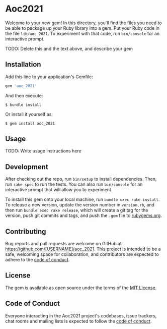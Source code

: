 # Aoc2021

Welcome to your new gem! In this directory, you'll find the files you need to be able to package up your Ruby library into a gem. Put your Ruby code in the file `lib/aoc_2021`. To experiment with that code, run `bin/console` for an interactive prompt.

TODO: Delete this and the text above, and describe your gem

## Installation

Add this line to your application's Gemfile:

```ruby
gem 'aoc_2021'
```

And then execute:

    $ bundle install

Or install it yourself as:

    $ gem install aoc_2021

## Usage

TODO: Write usage instructions here

## Development

After checking out the repo, run `bin/setup` to install dependencies. Then, run `rake spec` to run the tests. You can also run `bin/console` for an interactive prompt that will allow you to experiment.

To install this gem onto your local machine, run `bundle exec rake install`. To release a new version, update the version number in `version.rb`, and then run `bundle exec rake release`, which will create a git tag for the version, push git commits and tags, and push the `.gem` file to [rubygems.org](https://rubygems.org).

## Contributing

Bug reports and pull requests are welcome on GitHub at https://github.com/[USERNAME]/aoc_2021. This project is intended to be a safe, welcoming space for collaboration, and contributors are expected to adhere to the [code of conduct](https://github.com/[USERNAME]/aoc_2021/blob/master/CODE_OF_CONDUCT.md).


## License

The gem is available as open source under the terms of the [MIT License](https://opensource.org/licenses/MIT).

## Code of Conduct

Everyone interacting in the Aoc2021 project's codebases, issue trackers, chat rooms and mailing lists is expected to follow the [code of conduct](https://github.com/[USERNAME]/aoc_2021/blob/master/CODE_OF_CONDUCT.md).
